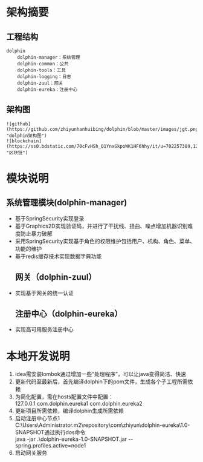 
# 架构摘要 
## 工程结构   
    dolphin  
        dolphin-manager：系统管理    
        dolphin-common：公共  
        dolphin-tools：工具
        dolphin-logging：日志     
        dolphin-zuul：网关  
        dolphin-eureka：注册中心  
 ##   架构图
    ![github](https://github.com/zhiyunhanhuibing/dolphin/blob/master/images/jgt.png "dolphin架构图")
    ![blockchain](https://ss0.bdstatic.com/70cFvHSh_Q1YnxGkpoWK1HF6hhy/it/u=702257389,1274025419&fm=27&gp=0.jpg "区块链")
 # 模块说明
  ## 系统管理模块(dolphin-manager)
 * 基于SpringSecurity实现登录
 * 基于Graphics2D实现验证码，并进行了干扰线、扭曲、噪点增加机器识别难度防止暴力破解  
 * 采用SpringSecurity实现基于角色的权限维护包括用户、机构、角色、菜单、功能的维护  
 * 基于redis缓存技术实现数据字典功能  
   ## 网关（dolphin-zuul）
 * 实现基于网关的统一认证  
   ## 注册中心（dolphin-eureka）  
 * 实现高可用服务注册中心  
 
 # 本地开发说明  
1. idea需安装lombok通过增加一些“处理程序”，可以让java变得简洁、快速    
2. 更新代码至最新后，首先编译dolphin下的pom文件，生成各个子工程所需依赖    
3.  为简化配置，需在hosts配置文件中配置：  
    127.0.0.1 com.dolphin.eureka1 com.dolphin.eureka2    
4.  更新项目所需依赖，编译dolphin生成所需依赖
5. 启动注册中心节点1
    C:\Users\Administrator\.m2\repository\com\zhiyun\dolphin-eureka\1.0-SNAPSHOT通过执行dos命令  
     java -jar .\dolphin-eureka-1.0-SNAPSHOT.jar --spring.profiles.active=node1
6. 启动网关服务  

